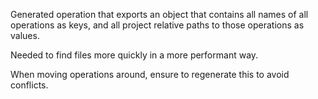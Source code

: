 Generated operation that exports an object that contains all names of all operations as keys, and all project relative paths to those operations as values.

Needed to find files more quickly in a more performant way.

When moving operations around, ensure to regenerate this to avoid conflicts.
